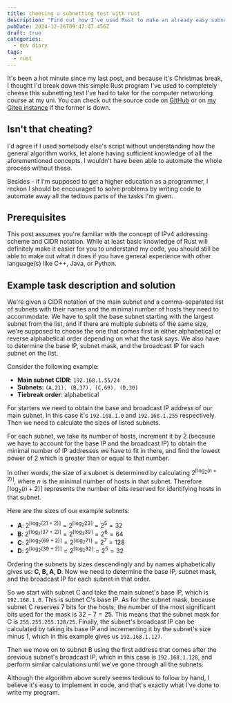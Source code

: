 ```yaml
---
title: cheesing a subnetting test with rust
description: "Find out how I've used Rust to make an already easy subnetting test even easier"
pubDate: 2024-12-26T09:47:47.456Z
draft: true
categories:
  - dev diary
tags:
  - rust
---
```


It's been a hot minute since my last post, and because it's Christmas break, I thought I'd break down this simple Rust program I've used to completely cheese this subnetting test I've had to take for the computer networking course at my uni. You can check out the source code on [GitHub](https://github.com/maciejpedzich) or on [my Gitea instance](https://git.maciejpedzi.ch) if the former is down.

## Isn't that cheating?

I'd agree if I used somebody else's script without understanding how the general algorithm works, let alone having sufficient knowledge of all the aforementioned concepts. I wouldn't have been able to automate the whole process without these.

Besides - if I'm supposed to get a higher education as a programmer, I reckon I should be encouraged to solve problems by writing code to automate away all the tedious parts of the tasks I'm given.

## Prerequisites

This post assumes you're familiar with the concept of IPv4 addressing scheme and CIDR notation. While at least basic knowledge of Rust will definitely make it easier for you to understand my code, you should still be able to make out what it does if you have general experience with other language(s) like C++, Java, or Python.

## Example task description and solution

We're given a CIDR notation of the main subnet and a comma-separated list of subnets with their names and the minimal number of hosts they need to accommodate. We have to split the base subnet starting with the largest subnet from the list, and if there are multiple subnets of the same size, we're supposed to choose the one that comes first in either alphabetical or reverse alphabetical order depending on what the task says. We also have to determine the base IP, subnet mask, and the broadcast IP for each subnet on the list.

Consider the following example:

- **Main subnet CIDR**: `192.168.1.55/24`
- **Subnets**: `(A,21), (B,37), (C,69), (D,30)`
- **Tiebreak order**: alphabetical

For starters we need to obtain the base and broadcast IP address of our main subnet. In this case it's `192.168.1.0` and `192.168.1.255` respectively. Then we need to calculate the sizes of listed subnets.

For each subnet, we take its number of hosts, increment it by 2 (because we have to account for the base IP and the broadcast IP) to obtain the minimal number of IP addresses we have to fit in there, and find the lowest power of 2 which is greater than or equal to that number.

In other words, the size of a subnet is determined by calculating $2^{\lceil \log_2{(n + 2)} \rceil}$, where $n$ is the minimal number of hosts in that subnet. Therefore $\lceil \log_2{(n + 2)} \rceil$ represents the number of bits reserved for identifying hosts in that subnet.

Here are the sizes of our example subnets:

- **A**: $2^{\lceil \log_2{(21 + 2)} \rceil} = 2^{\lceil \log_2{23} \rceil} = 2^5 = 32$
- **B**: $2^{\lceil \log_2{(37 + 2)} \rceil} = 2^{\lceil \log_2{39} \rceil} = 2^6 = 64$
- **C**: $2^{\lceil \log_2{(69 + 2)} \rceil} = 2^{\lceil \log_2{71} \rceil} = 2^7 = 128$
- **D**: $2^{\lceil \log_2{(30 + 2)} \rceil} = 2^{\lceil \log_2{32} \rceil} = 2^5 = 32$

Ordering the subnets by sizes descendingly and by names alphabetically gives us: **C, B, A, D**. Now we need to determine the base IP, subnet mask, and the broadcast IP for each subnet in that order.

So we start with subnet C and take the main subnet's base IP, which is `192.168.1.0`. This is subnet C's base IP. As for the subnet mask, because subnet C reserves 7 bits for the hosts, the number of the most significant bits used for the mask is $32 - 7 = 25$. This means that the subnet mask for C is `255.255.255.128/25`. Finally, the subnet's broadcast IP can be calculated by taking its base IP and incrementing it by the subnet's size minus 1, which in this example gives us `192.168.1.127`.

Then we move on to subnet B using the first address that comes after the previous subnet's broadcast IP, which in this case is `192.168.1.128`, and perform similar calculations until we've gone through all the subnets.

Although the algorithm above surely seems tedious to follow by hand, I believe it's easy to implement in code, and that's exactly what I've done to write my program.
